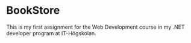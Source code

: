 # BookStore
 This is my first assignment for the Web Development course in my .NET developer program at IT-Högskolan.
